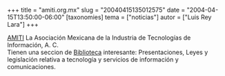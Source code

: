 +++
title = "amiti.org.mx"
slug = "20040415135012575"
date = "2004-04-15T13:50:00-06:00"
[taxonomies]
tema = ["noticias"]
autor = ["Luis Rey Lara"]
+++

[AMITI](http://www.amiti.org.mx) La Asociación Mexicana de la Industria
de Tecnologías de Información, A. C.  
Tienen una seccion de
[Biblioteca](http://www.amiti.org.mx/biblioteca.asp) interesante:
Presentaciones, Leyes y legislación relativa a tecnología y servicios de
información y comunicaciones.

